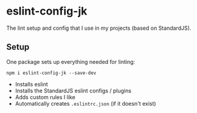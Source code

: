 # eslint-config-jk
The lint setup and config that I use in my projects (based on StandardJS).

## Setup
One package sets up everything needed for linting:
```
npm i eslint-config-jk --save-dev
```
- Installs eslint
- Installs the StandardJS eslint configs / plugins
- Adds custom rules I like
- Automatically creates `.eslintrc.json` (if it doesn't exist)
